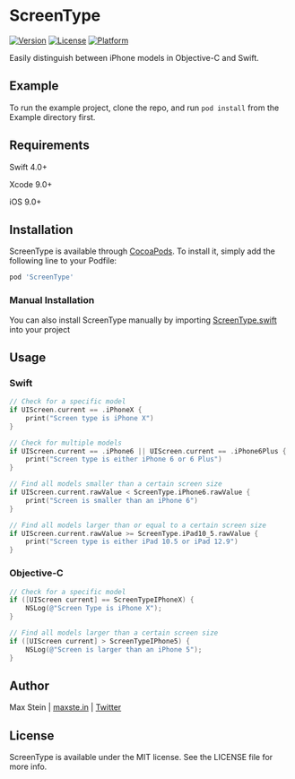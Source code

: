 # ScreenType

[![Version](https://img.shields.io/cocoapods/v/ScreenType.svg?style=flat)](http://cocoapods.org/pods/ScreenType)
[![License](https://img.shields.io/cocoapods/l/ScreenType.svg?style=flat)](http://cocoapods.org/pods/ScreenType)
[![Platform](https://img.shields.io/cocoapods/p/ScreenType.svg?style=flat)](http://cocoapods.org/pods/ScreenType)

Easily distinguish between iPhone models in Objective-C and Swift.

## Example

To run the example project, clone the repo, and run `pod install` from the Example directory first.

## Requirements

Swift 4.0+

Xcode 9.0+

iOS 9.0+

## Installation

ScreenType is available through [CocoaPods](http://cocoapods.org). To install
it, simply add the following line to your Podfile:

```ruby
pod 'ScreenType'
```

### Manual Installation

You can also install ScreenType manually by importing [ScreenType.swift](https://github.com/allgamesallfree/ScreenType/blob/master/ScreenType/Classes/ScreenType.swift) into your project

## Usage

### Swift

```Swift
// Check for a specific model
if UIScreen.current == .iPhoneX {
    print("Screen type is iPhone X")
}

// Check for multiple models
if UIScreen.current == .iPhone6 || UIScreen.current == .iPhone6Plus {
    print("Screen type is either iPhone 6 or 6 Plus")
}

// Find all models smaller than a certain screen size
if UIScreen.current.rawValue < ScreenType.iPhone6.rawValue {
    print("Screen is smaller than an iPhone 6")
}

// Find all models larger than or equal to a certain screen size
if UIScreen.current.rawValue >= ScreenType.iPad10_5.rawValue {
    print("Screen type is either iPad 10.5 or iPad 12.9")
}

```

### Objective-C

```Objective-C
// Check for a specific model
if ([UIScreen current] == ScreenTypeIPhoneX) {
    NSLog(@"Screen Type is iPhone X");
}

// Find all models larger than a certain screen size
if ([UIScreen current] > ScreenTypeIPhone5) {
    NSLog(@"Screen is larger than an iPhone 5");
}
```

## Author

Max Stein | [maxste.in](http://maxste.in) | [Twitter](https://twitter.com/maxsteinapps)

## License

ScreenType is available under the MIT license. See the LICENSE file for more info.
